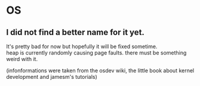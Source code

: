 # OS  
## I did not find a better name for it yet.  

It's pretty bad for now but hopefully it will be fixed sometime.  
heap is currently randomly causing page faults. there must be something weird with it.  
  
(infonformations were taken from the osdev wiki, the little book about kernel development and jamesm's tutorials)  